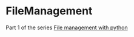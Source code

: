 # FileManagement
Part 1 of the series
[File management with python]("https://marvin.hashnode.dev/file-management-with-python-ck02cpxu30010fqs1stv451gx") 
